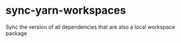 # sync-yarn-workspaces
Sync the version of all dependencies that are also a local workspace package
